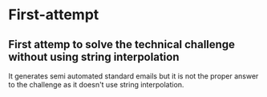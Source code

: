 # First-attempt
## First attemp to solve the technical challenge without using string interpolation
It generates semi automated standard emails but it is not the proper answer to the challenge as it doesn't use string interpolation.
